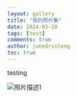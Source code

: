 ```yaml
---
layout: gallery
title: "我的照片集"
date: 2024-03-20
tags: [test]
comments: true
author: junedrinleng
toc: true
---
```


testing
<!-- more -->

<div class="gallery-item">
    <img src="/assets/images/photo1.jpg" alt="照片描述1">
</div>


